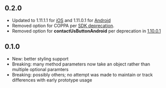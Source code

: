 ## 0.2.0
- Updated to 1.11.1.1 for [iOS](https://developer.zendesk.com/embeddables/docs/ios/version_information) and 1.11.0.1 for [Android](https://developer.zendesk.com/embeddables/docs/android/version_information)
- Removed option for COPPA per [SDK deprecation](https://help.zendesk.com/hc/en-us/articles/115012320548-Deprecating-the-Support-SDK-COPPA-flag).
- Removed option for **contactUsButtonAndroid** per deprecation in [1.10.0.1](https://developer.zendesk.com/embeddables/docs/android/version_information)

## 0.1.0

- New: better styling support
- Breaking: many method parameters now take an object rather than multiple optional paramters
- Breaking: possibly others; no attempt was made to maintain or track differences with early prototype usage
